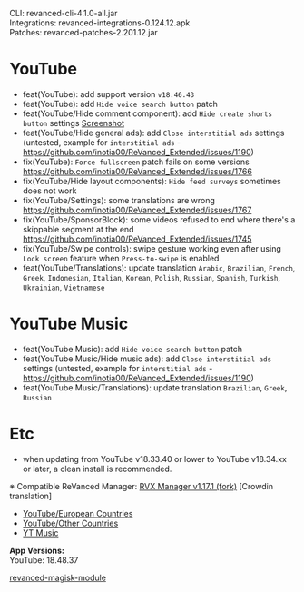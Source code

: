CLI: revanced-cli-4.1.0-all.jar  
Integrations: revanced-integrations-0.124.12.apk  
Patches: revanced-patches-2.201.12.jar  

YouTube
==
- feat(YouTube): add support version `v18.46.43`
- feat(YouTube): add `Hide voice search button` patch
- feat(YouTube/Hide comment component): add `Hide create shorts button` settings [Screenshot](https://imgur.com/a/9u0vKM1)
- feat(YouTube/Hide general ads): add `Close interstitial ads` settings (untested, example for `interstitial ads` - https://github.com/inotia00/ReVanced_Extended/issues/1190)
- fix(YouTube): `Force fullscreen` patch fails on some versions https://github.com/inotia00/ReVanced_Extended/issues/1766
- fix(YouTube/Hide layout components): `Hide feed surveys` sometimes does not work
- fix(YouTube/Settings): some translations are wrong https://github.com/inotia00/ReVanced_Extended/issues/1767
- fix(YouTube/SponsorBlock): some videos refused to end where there's a skippable segment at the end https://github.com/inotia00/ReVanced_Extended/issues/1745
- fix(YouTube/Swipe controls): swipe gesture working even after using `Lock screen` feature when `Press-to-swipe` is enabled
- feat(YouTube/Translations): update translation
`Arabic`, `Brazilian`, `French`, `Greek`, `Indonesian`, `Italian`, `Korean`, `Polish`, `Russian`, `Spanish`, `Turkish`, `Ukrainian`, `Vietnamese`


YouTube Music
==
- feat(YouTube Music): add `Hide voice search button` patch
- feat(YouTube Music/Hide music ads): add `Close interstitial ads` settings (untested, example for `interstitial ads` - https://github.com/inotia00/ReVanced_Extended/issues/1190)
- feat(YouTube Music/Translations): update translation
`Brazilian`, `Greek`, `Russian`


Etc
==
- when updating from YouTube v18.33.40 or lower to YouTube v18.34.xx or later, a clean install is recommended.

※ Compatible ReVanced Manager: [RVX Manager v1.17.1 (fork)](https://github.com/inotia00/revanced-manager/releases/tag/v1.17.1)
[Crowdin translation]
- [YouTube/European Countries](https://crowdin.com/project/revancedextendedeu)
- [YouTube/Other Countries](https://crowdin.com/project/revancedextended)
- [YT Music](https://crowdin.com/project/revanced-music-extended)

  
**App Versions:**  
YouTube: 18.48.37  

[revanced-magisk-module](https://github.com/j-hc/revanced-magisk-module)  
